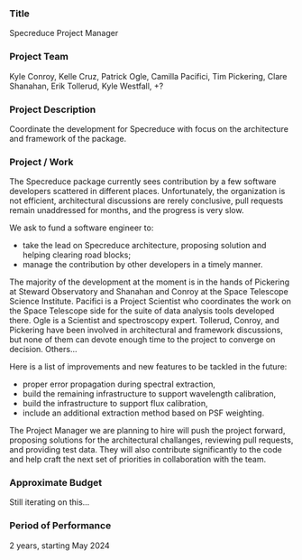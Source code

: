### Title

Specreduce Project Manager

### Project Team

Kyle Conroy, Kelle Cruz, Patrick Ogle, Camilla Pacifici, Tim Pickering,
Clare Shanahan, Erik Tollerud, Kyle Westfall, +?

### Project Description

Coordinate the development for Specreduce with focus on the architecture 
and framework of the package. 

### Project / Work

The Specreduce package currently sees contribution by a few software developers 
scattered in different places. 
Unfortunately, the organization is not efficient, architectural discussions are rerely
conclusive, pull requests remain unaddressed for months, and the progress is very slow.

We ask to fund a software engineer to:
- take the lead on Specreduce architecture, proposing solution and helping clearing road blocks;
- manage the contribution by other developers in a timely manner.

The majority of the development at the moment is in the hands of Pickering at Steward Observatory and 
Shanahan and Conroy at the Space Telescope Science Institute. Pacifici is a Project
Scientist who coordinates the work on the Space Telescope side for the suite of data analysis tools
developed there. Ogle is a Scientist and spectroscopy expert.
Tollerud, Conroy, and Pickering have been involved in architectural and framework discussions, 
but none of them can devote enough time to the project to converge on decision.
Others...

Here is a list of improvements and new features to be tackled in the future:
- proper error propagation during spectral extraction,
- build the remaining infrastructure to support wavelength calibration,
- build the infrastructure to support flux calibration,
- include an additional extraction method based on PSF weighting.

The Project Manager we are planning to hire will push the project forward, proposing
solutions for the architectural challanges, reviewing pull requests, and providing test
data. They will also contribute significantly to the code and help craft the next set
of priorities in collaboration with the team.

### Approximate Budget

Still iterating on this...

### Period of Performance

2 years, starting May 2024
